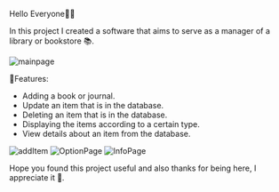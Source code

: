 Hello Everyone👋🏼

In this project I created a software that aims to serve as a manager of a library or bookstore 📚.

![mainpage](https://user-images.githubusercontent.com/108794115/189875805-970bcd80-bc06-4fb7-8936-23573d7e2248.jpeg)

🐋Features:
* Adding a book or journal.
* Update an item that is in the database.
* Deleting an item that is in the database.
* Displaying the items according to a certain type.
* View details about an item from the database.

![addItem](https://user-images.githubusercontent.com/108794115/189878126-cc1d9781-e330-4f78-b7ba-023e77d92043.jpeg)
![OptionPage](https://user-images.githubusercontent.com/108794115/189878175-f670ba1f-9de8-4dfb-9a4f-986ead172d55.jpeg)
![InfoPage](https://user-images.githubusercontent.com/108794115/189878201-0cefe6b4-69dc-4493-923a-392ae95103c4.jpeg)

Hope you found this project useful and also thanks for being here, I appreciate it 🙏.
